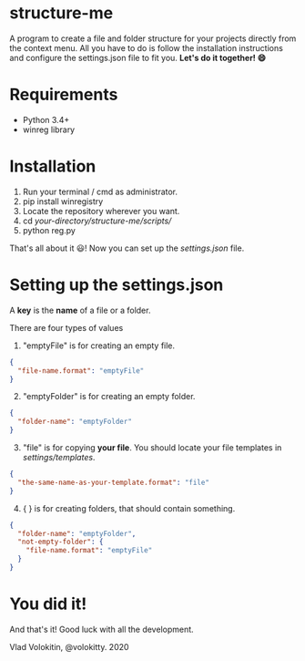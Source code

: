 # structure-me
A program to create a file and folder structure for your projects directly from the context menu.
All you have to do is follow the installation instructions and configure the settings.json file to fit you. 
**Let's do it together! :smile:**

# Requirements
* Python 3.4+
* winreg library

# Installation
1. Run your terminal / cmd as administrator.
2. pip install winregistry
3. Locate the repository wherever you want.
4. cd *your-directory/structure-me/scripts/*
5. python reg.py

That's all about it :smiley:! Now you can set up the *settings.json* file.

# Setting up the settings.json
A **key** is the **name** of a file or a folder.

There are four types of values
1. "emptyFile" is for creating an empty file.
```json
{
  "file-name.format": "emptyFile"
}
```

2. "emptyFolder" is for creating an empty folder.
```json
{
  "folder-name": "emptyFolder"
}
```

3. "file" is for copying **your file**. You should locate your file templates in *settings/templates*.
```json
{
  "the-same-name-as-your-template.format": "file"
}
```

4. { } is for creating folders, that should contain something.
```json
{
  "folder-name": "emptyFolder",
  "not-empty-folder": {
    "file-name.format": "emptyFile"
  }
}
```

# You did it!
And that's it! Good luck with all the development.

Vlad Volokitin, @volokitty. 2020
